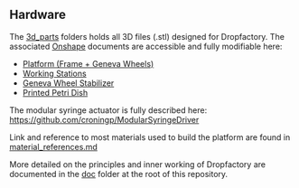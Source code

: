 ## Hardware

The [3d_parts](3d_parts) folders holds all 3D files (.stl) designed for Dropfactory. The associated [Onshape](https://www.onshape.com/) documents are accessible and fully modifiable here:

- [Platform (Frame + Geneva Wheels)](https://cad.onshape.com/documents/3aeb7616c1e547bfaae38ba3/w/426b95792e7c48a8b6dd7727/e/af7f485263ee4608affce6e3)
- [Working Stations](https://cad.onshape.com/documents/62d832e8b2dc4f2c03b85d68/w/e45d0051d41b139c7004414d/e/f1aad30ed184d979bb4387d0)
- [Geneva Wheel Stabilizer](https://cad.onshape.com/documents/5789121ee4b07256e8184139/w/a0a9bcb1b97b6c43ac68f81e/e/801990910dc3689559c2009a)
- [Printed Petri Dish](https://cad.onshape.com/documents/d83d667301ed3d6595883287/w/9d1d15f4472cf6b16456272f/e/9b20458d466fec9b558cf9b9)

The modular syringe actuator is fully described here: https://github.com/croningp/ModularSyringeDriver

Link and reference to most materials used to build the platform are found in [material_references.md](material_references.md)

More detailed on the principles and inner working of Dropfactory are documented in the [doc](https://github.com/croningp/dropfactory/doc) folder at the root of this repository.

